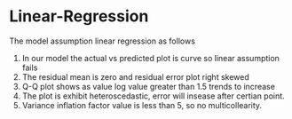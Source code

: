 # Linear-Regression


The model assumption linear regression as follows

   1. In our model the actual vs predicted plot is curve so linear assumption fails
   2. The residual mean is zero and residual error plot right skewed
   3. Q-Q plot shows as value log value greater than 1.5 trends to increase
   4. The plot is exhibit heteroscedastic, error will insease after certian point.
   5. Variance inflation factor value is less than 5, so no multicollearity.

